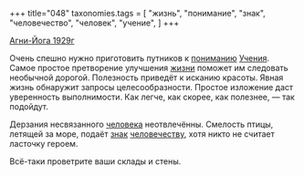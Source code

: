 +++
title="048"
taxonomies.tags = [
 "жизнь",
 "понимание",
 "знак",
 "человечество",
 "человек",
 "учение",
]
+++

[Агни-Йога 1929г](/agni/1929)

Очень спешно нужно приготовить путников к [пониманию](/tags/понимание) [Учения](/tags/учение). Самое простое претворение улучшения [жизни](/tags/жизнь) поможет им следовать необычной дорогой. Полезность приведёт к исканию красоты. Явная жизнь обнаружит запросы целесообразности. Простое изложение даст уверенность выполнимости. Как легче, как скорее, как полезнее, — так подойдут.   

Дерзания несвязанного [человека](/tags/человек) неотвлечённы. Смелость птицы, летящей за море, подаёт [знак](/tags/знак) [человечеству](/tags/человечество), хотя никто не считает ласточку героем.   

Всё-таки проветрите ваши склады и стены.